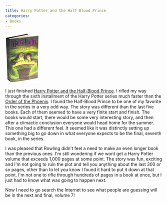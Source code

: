 ```yaml
---
title: Harry Potter and the Half-Blood Prince
categories:
- Books
---
```


![](/assets/posts/2005/o_HarryPotter-TheHalfBloodPrince.jpg)


I just finished [Harry Potter and the Half-Blood Prince](http://search.barnesandnoble.com/booksearch/isbnInquiry.asp?ISBN=0439784549). I rifled my way through the sixth installment of the Harry Potter series much faster than the [Order of the Phoenix](/thingelstad/harry-potter-and-the-order-of-the-phoenix). I found the Half-Blood Prince to be one of my favorite in the series in a very odd way. The story was different than the last five books. Each of them seemed to have a very finite start and finish. The books would start, there would be some very interesting story, and then after a climactic conclusion everyone would head home for the summer. This one had a different feel. It seemed like it was distinctly setting up something big to go down in what everyone expects to be the final, seventh book, in the series.

I was pleased that Rowling didn't feel a need to make an even longer book than the previous ones. I'm still wondering if we wont get a Harry Potter volume that exceeds 1,000 pages at some point. The story was fun, exciting and I'm not going to ruin the plot and tell you anything about the last 300 or so pages, other than to let you know I found it hard to put it down at that point. I'm not one to rifle through hundreds of pages in a book at once, but I just had to know what was going to happen next.

Now I need to go search the Internet to see what people are guessing will be in the next and final, volume 7!

